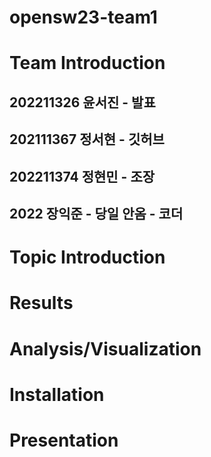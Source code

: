 # opensw23-team1


# Team Introduction


## 202211326 윤서진 - 발표


## 202111367 정서현 - 깃허브


## 202211374 정현민 - 조장


## 2022 장익준 - 당일 안옴 - 코더


# Topic Introduction


# Results


# Analysis/Visualization


# Installation


# Presentation
